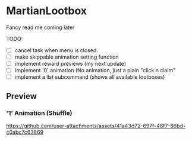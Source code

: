 # MartianLootbox

Fancy read me coming later

TODO:
- [ ] cancel task when menu is closed.
- [ ] make skippable animation setting function
- [ ] implement reward previews (my next update)
- [ ] implement '0' animation (No animation, just a plain "click n claim"
- [ ] implement a list subcommand (shows all available lootboxes)

## Preview

### '1' Animation (Shuffle)
https://github.com/user-attachments/assets/41a43d72-697f-48f7-86bd-c0abc7c63869

